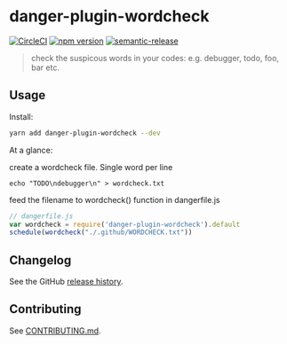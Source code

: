 # danger-plugin-wordcheck

[![CircleCI](https://circleci.com/gh/toshiya/danger-plugin-wordcheck.svg?style=svg)](https://circleci.com/gh/toshiya/danger-plugin-wordcheck)
[![npm version](https://badge.fury.io/js/danger-plugin-wordcheck.svg)](https://badge.fury.io/js/danger-plugin-wordcheck)
[![semantic-release](https://img.shields.io/badge/%20%20%F0%9F%93%A6%F0%9F%9A%80-semantic--release-e10079.svg)](https://github.com/semantic-release/semantic-release)

> check the suspicous words in your codes: e.g. debugger, todo, foo, bar etc.

## Usage

Install:

```sh
yarn add danger-plugin-wordcheck --dev
```

At a glance:

create a wordcheck file. Single word per line 
```
echo "TODO\ndebugger\n" > wordcheck.txt 
```

feed the filename to wordcheck() function in dangerfile.js
```js
// dangerfile.js
var wordcheck = require('danger-plugin-wordcheck').default
schedule(wordcheck("./.github/WORDCHECK.txt"))
```
## Changelog

See the GitHub [release history](https://github.com/toshiya/danger-plugin-wordcheck/releases).

## Contributing

See [CONTRIBUTING.md](CONTRIBUTING.md).
